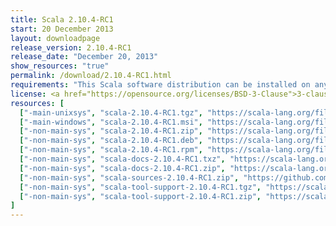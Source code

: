 ```yaml
---
title: Scala 2.10.4-RC1
start: 20 December 2013
layout: downloadpage
release_version: 2.10.4-RC1
release_date: "December 20, 2013"
show_resources: "true"
permalink: /download/2.10.4-RC1.html
requirements: "This Scala software distribution can be installed on any Unix-like or Windows system. It requires the Java Runtime Environment, version 1.6 or later, which can be downloaded from <a href='https://www.java.com/'>java.com</a>."
license: <a href="https://opensource.org/licenses/BSD-3-Clause">3-clause BSD license</a>
resources: [
  ["-main-unixsys", "scala-2.10.4-RC1.tgz", "https://scala-lang.org/files/archive/scala-2.10.4-RC1.tgz", "Mac OS X, Unix, Cygwin", "28.55M"],
  ["-main-windows", "scala-2.10.4-RC1.msi", "https://scala-lang.org/files/archive/scala-2.10.4-RC1.msi", "Windows (msi installer)", "60.00M"],
  ["-non-main-sys", "scala-2.10.4-RC1.zip", "https://scala-lang.org/files/archive/scala-2.10.4-RC1.zip", "Windows", "28.60M"],
  ["-non-main-sys", "scala-2.10.4-RC1.deb", "https://scala-lang.org/files/archive/scala-2.10.4-RC1.deb", "Debian", "24.83M"],
  ["-non-main-sys", "scala-2.10.4-RC1.rpm", "https://scala-lang.org/files/archive/scala-2.10.4-RC1.rpm", "RPM package", "24.83M"],
  ["-non-main-sys", "scala-docs-2.10.4-RC1.txz", "https://scala-lang.org/files/archive/scala-docs-2.10.4-RC1.txz", "API docs", "3.65M"],
  ["-non-main-sys", "scala-docs-2.10.4-RC1.zip", "https://scala-lang.org/files/archive/scala-docs-2.10.4-RC1.zip", "API docs", "32.50M"],
  ["-non-main-sys", "scala-sources-2.10.4-RC1.zip", "https://github.com/scala/scala/archive/v2.10.4-RC1.tar.gz", "sources", ""],
  ["-non-main-sys", "scala-tool-support-2.10.4-RC1.tgz", "https://scala-lang.org/files/archive/scala-tool-support-2.10.4-RC1.tgz", "Scala Tool Support (tgz)", "25K"],
  ["-non-main-sys", "scala-tool-support-2.10.4-RC1.zip", "https://scala-lang.org/files/archive/scala-tool-support-2.10.4-RC1.zip", "Scala Tool Support (zip)", "46K"]
]
---
```



